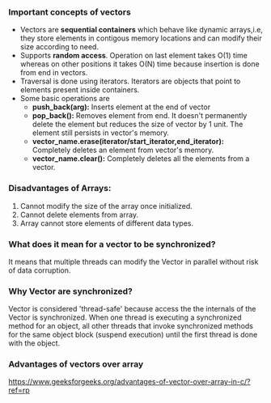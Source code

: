 ### Important concepts of vectors
- Vectors are **sequential containers** which behave like dynamic arrays,i.e, they store elements in contigous memory locations and can modify their size according to need.
- Supports **random access**. Operation on last element takes O(1) time whereas on other positions it takes O(N) time because insertion is done from end in vectors.
- Traversal is done using iterators. Iterators are objects that point to elements present inside containers.
- Some basic operations are
  - **push_back(arg):** Inserts element at the end of vector
  - **pop_back():** Removes element from end. It doesn't permanently delete the element but reduces the size of vector by 1 unit. The element still persists in vector's memory.
  - **vector_name.erase(iterator/start_iterator,end_iterator):** Completely deletes an element from vector's memory.
  - **vector_name.clear():** Completely deletes all the elements from a vector.
### Disadvantages of Arrays:
  1. Cannot modify the size of the array once initialized.
  2. Cannot delete elements from array.
  3. Array cannot store elements of different data types.
  
### What does it mean for a vector to be synchronized?
It means that multiple threads can modify the Vector in parallel without risk of data corruption.

### Why Vector are synchronized?
Vector is considered 'thread-safe' because access the the internals of the Vector is synchronized. When one thread is executing a synchronized method for an object, all other threads that invoke synchronized methods for the same object block (suspend execution) until the first thread is done with the object.

### Advantages of vectors over array 
https://www.geeksforgeeks.org/advantages-of-vector-over-array-in-c/?ref=rp
